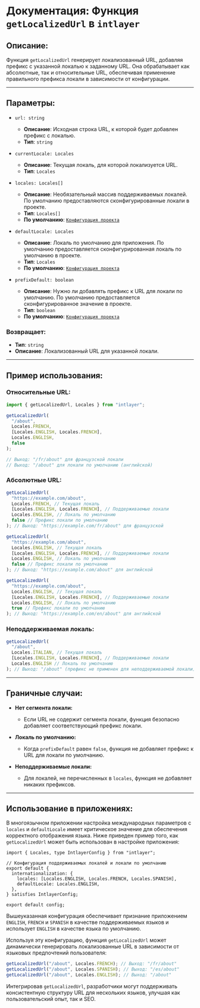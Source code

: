 # Документация: Функция `getLocalizedUrl` в `intlayer`

## Описание:

Функция `getLocalizedUrl` генерирует локализованный URL, добавляя префикс с указанной локалью к заданному URL. Она обрабатывает как абсолютные, так и относительные URL, обеспечивая применение правильного префикса локали в зависимости от конфигурации.

---

## Параметры:

- `url: string`

  - **Описание**: Исходная строка URL, к которой будет добавлен префикс с локалью.
  - **Тип**: `string`

- `currentLocale: Locales`

  - **Описание**: Текущая локаль, для которой локализуется URL.
  - **Тип**: `Locales`

- `locales: Locales[]`

  - **Описание**: Необязательный массив поддерживаемых локалей. По умолчанию предоставляются сконфигурированные локали в проекте.
  - **Тип**: `Locales[]`
  - **По умолчанию**: [`Конфигурация проекта`](https://github.com/aymericzip/intlayer/blob/main/docs/ru/configuration.md#middleware)

- `defaultLocale: Locales`

  - **Описание**: Локаль по умолчанию для приложения. По умолчанию предоставляется сконфигурированная локаль по умолчанию в проекте.
  - **Тип**: `Locales`
  - **По умолчанию**: [`Конфигурация проекта`](https://github.com/aymericzip/intlayer/blob/main/docs/ru/configuration.md#middleware)

- `prefixDefault: boolean`
  - **Описание**: Нужно ли добавлять префикс к URL для локали по умолчанию. По умолчанию предоставляется сконфигурированное значение в проекте.
  - **Тип**: `boolean`
  - **По умолчанию**: [`Конфигурация проекта`](https://github.com/aymericzip/intlayer/blob/main/docs/ru/configuration.md#middleware)

### Возвращает:

- **Тип**: `string`
- **Описание**: Локализованный URL для указанной локали.

---

## Пример использования:

### Относительные URL:

```typescript
import { getLocalizedUrl, Locales } from "intlayer";

getLocalizedUrl(
  "/about",
  Locales.FRENCH,
  [Locales.ENGLISH, Locales.FRENCH],
  Locales.ENGLISH,
  false
);

// Выход: "/fr/about" для французской локали
// Выход: "/about" для локали по умолчанию (английской)
```

### Абсолютные URL:

```typescript
getLocalizedUrl(
  "https://example.com/about",
  Locales.FRENCH, // Текущая локаль
  [Locales.ENGLISH, Locales.FRENCH], // Поддерживаемые локали
  Locales.ENGLISH, // Локаль по умолчанию
  false // Префикс локали по умолчанию
); // Выход: "https://example.com/fr/about" для французской

getLocalizedUrl(
  "https://example.com/about",
  Locales.ENGLISH, // Текущая локаль
  [Locales.ENGLISH, Locales.FRENCH], // Поддерживаемые локали
  Locales.ENGLISH, // Локаль по умолчанию
  false // Префикс локали по умолчанию
); // Выход: "https://example.com/about" для английской

getLocalizedUrl(
  "https://example.com/about",
  Locales.ENGLISH, // Текущая локаль
  [Locales.ENGLISH, Locales.FRENCH], // Поддерживаемые локали
  Locales.ENGLISH, // Локаль по умолчанию
  true // Префикс локали по умолчанию
); // Выход: "https://example.com/en/about" для английской
```

### Неподдерживаемая локаль:

```typescript
getLocalizedUrl(
  "/about",
  Locales.ITALIAN, // Текущая локаль
  [Locales.ENGLISH, Locales.FRENCH], // Поддерживаемые локали
  Locales.ENGLISH // Локаль по умолчанию
); // Выход: "/about" (префикс не применен для неподдерживаемой локали)
```

---

## Граничные случаи:

- **Нет сегмента локали:**

  - Если URL не содержит сегмента локали, функция безопасно добавляет соответствующий префикс локали.

- **Локаль по умолчанию:**

  - Когда `prefixDefault` равен `false`, функция не добавляет префикс к URL для локали по умолчанию.

- **Неподдерживаемые локали:**
  - Для локалей, не перечисленных в `locales`, функция не добавляет никаких префиксов.

---

## Использование в приложениях:

В многоязычном приложении настройка международных параметров с `locales` и `defaultLocale` имеет критическое значение для обеспечения корректного отображения языка. Ниже приведен пример того, как `getLocalizedUrl` может быть использован в настройке приложения:

```tsx
import { Locales, type IntlayerConfig } from "intlayer";

// Конфигурация поддерживаемых локалей и локали по умолчанию
export default {
  internationalization: {
    locales: [Locales.ENGLISH, Locales.FRENCH, Locales.SPANISH],
    defaultLocale: Locales.ENGLISH,
  },
} satisfies IntlayerConfig;

export default config;
```

Вышеуказанная конфигурация обеспечивает признание приложением `ENGLISH`, `FRENCH` и `SPANISH` в качестве поддерживаемых языков и использует `ENGLISH` в качестве языка по умолчанию.

Используя эту конфигурацию, функция `getLocalizedUrl` может динамически генерировать локализованные URL в зависимости от языковых предпочтений пользователя:

```typescript
getLocalizedUrl("/about", Locales.FRENCH); // Выход: "/fr/about"
getLocalizedUrl("/about", Locales.SPANISH); // Выход: "/es/about"
getLocalizedUrl("/about", Locales.ENGLISH); // Выход: "/about"
```

Интегрировав `getLocalizedUrl`, разработчики могут поддерживать консистентную структуру URL для нескольких языков, улучшая как пользовательский опыт, так и SEO.
